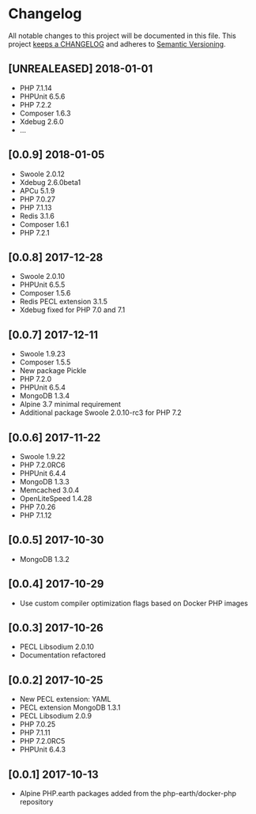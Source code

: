 # Changelog

All notable changes to this project will be documented in this file. This project
[keeps a CHANGELOG](http://keepachangelog.com/) and adheres to
[Semantic Versioning](http://semver.org/).

## [UNREALEASED] 2018-01-01

* PHP 7.1.14
* PHPUnit 6.5.6
* PHP 7.2.2
* Composer 1.6.3
* Xdebug 2.6.0
* ...

## [0.0.9] 2018-01-05

* Swoole 2.0.12
* Xdebug 2.6.0beta1
* APCu 5.1.9
* PHP 7.0.27
* PHP 7.1.13
* Redis 3.1.6
* Composer 1.6.1
* PHP 7.2.1

## [0.0.8] 2017-12-28

* Swoole 2.0.10
* PHPUnit 6.5.5
* Composer 1.5.6
* Redis PECL extension 3.1.5
* Xdebug fixed for PHP 7.0 and 7.1

## [0.0.7] 2017-12-11

* Swoole 1.9.23
* Composer 1.5.5
* New package Pickle
* PHP 7.2.0
* PHPUnit 6.5.4
* MongoDB 1.3.4
* Alpine 3.7 minimal requirement
* Additional package Swoole 2.0.10-rc3 for PHP 7.2

## [0.0.6] 2017-11-22

* Swoole 1.9.22
* PHP 7.2.0RC6
* PHPUnit 6.4.4
* MongoDB 1.3.3
* Memcached 3.0.4
* OpenLiteSpeed 1.4.28
* PHP 7.0.26
* PHP 7.1.12

## [0.0.5] 2017-10-30

* MongoDB 1.3.2

## [0.0.4] 2017-10-29

* Use custom compiler optimization flags based on Docker PHP images

## [0.0.3] 2017-10-26

* PECL Libsodium 2.0.10
* Documentation refactored

## [0.0.2] 2017-10-25

* New PECL extension: YAML
* PECL extension MongoDB 1.3.1
* PECL Libsodium 2.0.9
* PHP 7.0.25
* PHP 7.1.11
* PHP 7.2.0RC5
* PHPUnit 6.4.3

## [0.0.1] 2017-10-13

* Alpine PHP.earth packages added from the php-earth/docker-php repository
